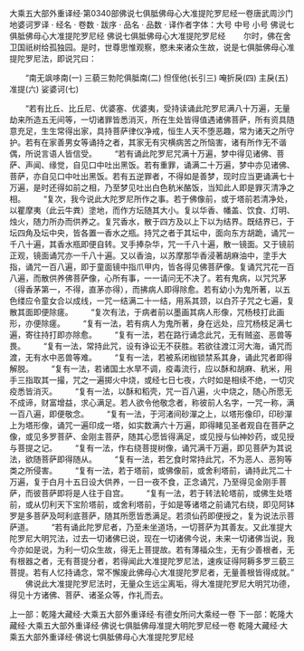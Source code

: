 大乘五大部外重译经·第0340部佛说七俱胝佛母心大准提陀罗尼经一卷唐武周沙门地婆诃罗译
· 经名 · 卷数 · 跋序
· 品名 · 品数 · 译作者字体：大号 中号 小号
佛说七俱胝佛母心大准提陀罗尼经
佛说七俱胝佛母心大准提陀罗尼经
　　尔时，佛在舍卫国祇树给孤独园。是时，世尊思惟观察，愍未来诸众生故，说是七俱胝佛母心准提陀罗尼法，即说咒曰：

　　“南无飒哆南(一) 三藐三勃陀俱胝南(二) 怛侄他(长引三) 唵折戾(四) 主戾(五) 准提(六) 娑婆诃(七)

　　“若有比丘、比丘尼、优婆塞、优婆夷，受持读诵此陀罗尼满八十万遍，无量劫来所造五无间等，一切诸罪皆悉消灭，所在生处皆得值遇诸佛菩萨，所有资具随意充足，生生常得出家，具持菩萨律仪净戒，恒生人天不堕恶趣，常为诸天之所守护。若有在家善男女等诵持之者，其家无有灾横病苦之所恼害，诸有所作无不谐偶，所说言语人皆信受。
　　“若有诵此陀罗尼咒满十万遍，梦中得见诸佛、菩萨、声闻、缘觉，自见口中吐出黑饭。若有重罪，诵满二十万遍，梦中亦见诸佛、菩萨，亦自见口中吐出黑饭。若有五逆罪者，不得如是善梦，现时应当更诵满七十万遍，是时还得如前之相，乃至梦见吐出白色秔米酪饭，当知此人即是罪灭清净之相。
　　“复次，我今说此大陀罗尼所作之事。若于佛像前，或于塔前若清净处，以瞿摩夷（此云牛粪）塗地，而作方坛随其大小。复以华香、幡盖、饮食、灯明、烛火，随力所办而供养之。复咒香水，散于四方及以上下以为结界。既结界已，于坛四角及坛中央，皆各置一香水之瓶。持咒之者于其坛中，面向东方胡跪，诵咒一千八十遍，其香水瓶即便自转。叉手捧杂华，咒一千八十遍，散一镜面。又于镜前正观，镜面诵咒亦一千八十遍。又以香油，以苏摩那华香浸著胡麻油中，塗手大指，诵咒一百八遍，即于童面镜中指爪甲内，皆各得见佛菩萨像。复诵咒咒花一百八遍，而散供养佛菩萨像，心所有事，一一请问无不决了。若有鬼病，以咒咒茅（得香茅第一，不得，直茅亦得），而拂病人即得除愈。若有幼小为鬼所著，以五色缕应令童女合以成线，一咒一结满二十一结，用系其颈，以白芥子咒之七遍，复散其面即便除瘥。
　　“复次有法，于病者前以墨画其病人形像，咒杨枝打此画形，亦便除瘥。
　　“复有一法，若有病人为鬼所著，身在远处，应咒杨枝足满七遍，寄往持打即亦除愈。
　　“复有一法，若在路行诵念此咒，无有贼盗、恶兽等畏。
　　“复有一法，常持此咒，设有诤讼无不获胜。若欲往渡江河大海，诵咒而渡，无有水中恶兽等难。
　　“复有一法，若被系闭枷锁禁系其身，诵此咒者即得解脱。
　　“复有一法，若诸国土水旱不调，疫毒流行，应以酥和胡麻、秔米，用手三指取其一撮，咒之一遍掷火中烧，或经七日七夜，六时如是相续不绝，一切灾疫悉皆消灭。
　　“复有一法，以酥和稻壳，咒一百八遍，火中烧之，随心所愿无不成谛，财富增益，求心满足。若人欲令他敬念者，称彼前人名字，一咒一称，满一百八遍，即便敬念。
　　“复有一法，于河渚间砂潬之上，以塔形像印，印砂潬上为塔形像，诵咒一遍印成一塔，如实数满六十万遍，即得睹见圣者观自在菩萨之像，或见多罗菩萨、金刚主菩萨，随其心愿皆得满足，或见授与仙神妙药，或见授与菩提之记。
　　“复有一法，作右绕菩提树像，诵咒满千万遍，即见菩萨为其说法，欲随菩萨即得随从。
　　“复有一法，若乞食时常持此咒，不为恶人、恶狗等类之所侵害。
　　“复有一法，若于塔前，或佛像前，或舍利塔前，诵持此咒二十万遍，复于白月十五日设大供养，一日一夜不食，正念诵咒，乃至得见金刚手菩萨，而彼菩萨即将是人往于自宫。
　　“复有一法，若于转法轮塔前，或佛生处塔前，或从忉利天下宝阶塔前，或舍利塔前，于如是等诸塔之前诵咒右绕，即见阿钵罗是多菩萨及呵利底菩萨，随其所愿皆悉满足。若须仙药即便授之，复为说法示菩萨道。
　　“若有诵此陀罗尼者，乃至未坐道场，一切菩萨为其善友。又此准提大陀罗尼大明咒法，过去一切诸佛已说，现在一切诸佛今说，未来一切诸佛当说，我今亦如是说，为利一切众生故，得无上菩提故。若有薄福众生，无有少善根者，无有根器之者，无有菩提分者，若得闻此大准提陀罗尼法，速疾证得阿耨多罗三藐三菩提。若有人忆持诵念，常不懈废此佛母心大准提陀罗尼者，无量善根皆得成就。”
　　佛说此大准提陀罗尼法时，无量众生远尘离垢，得大准提陀罗尼大明咒功德，得见十方诸佛、菩萨、诸圣众等，作礼而去。

上一部：乾隆大藏经·大乘五大部外重译经·有德女所问大乘经一卷
下一部：乾隆大藏经·大乘五大部外重译经·佛说七俱胝佛母准提大明陀罗尼经一卷
乾隆大藏经·大乘五大部外重译经·佛说七俱胝佛母心大准提陀罗尼经